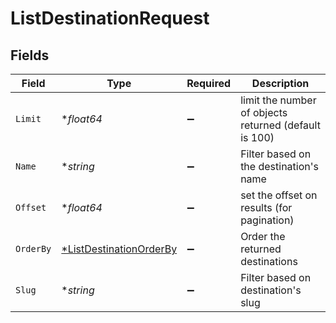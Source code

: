 # ListDestinationRequest


## Fields

| Field                                                                        | Type                                                                         | Required                                                                     | Description                                                                  |
| ---------------------------------------------------------------------------- | ---------------------------------------------------------------------------- | ---------------------------------------------------------------------------- | ---------------------------------------------------------------------------- |
| `Limit`                                                                      | **float64*                                                                   | :heavy_minus_sign:                                                           | limit the number of objects returned (default is 100)                        |
| `Name`                                                                       | **string*                                                                    | :heavy_minus_sign:                                                           | Filter based on the destination's name                                       |
| `Offset`                                                                     | **float64*                                                                   | :heavy_minus_sign:                                                           | set the offset on results (for pagination)                                   |
| `OrderBy`                                                                    | [*ListDestinationOrderBy](../../models/operations/listdestinationorderby.md) | :heavy_minus_sign:                                                           | Order the returned destinations                                              |
| `Slug`                                                                       | **string*                                                                    | :heavy_minus_sign:                                                           | Filter based on destination's slug                                           |